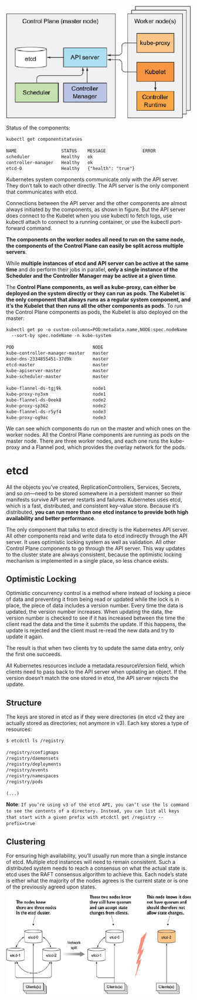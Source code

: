 ![Components.png](Imagenes\Components.png)  

Status of the components:  

```
kubectl get componentstatuses

NAME                 STATUS    MESSAGE              ERROR
scheduler            Healthy   ok
controller-manager   Healthy   ok
etcd-0               Healthy   {"health": "true"}
```

Kubernetes system components communicate only with the API server. They don’t talk to each other directly. The API server is the only component that communicates with etcd.  

Connections between the API server and the other components are almost always initiated by the components, as shown in figure. But the API server does connect to the Kubelet when you use kubectl to fetch logs, use kubectl attach to connect to a running container, or use the kubectl port-forward command.  

__The components on the worker nodes all need to run on the same node, the components of the Control Plane can easily be split across multiple servers__.  

While __multiple instances of etcd and API server can be active at the same time__ and do perform their jobs in parallel, __only a single instance of the Scheduler and the Controller Manager may be active at a given time__.  

The __Control Plane components, as well as kube-proxy, can either be deployed on the system directly or they can run as pods__. __The Kubelet is the only component that always runs as a regular system component, and it’s the Kubelet that then runs all the other components as pods__. To run the Control Plane components as pods, the Kubelet is also deployed on the master:  
```
kubectl get po -o custom-columns=POD:metadata.name,NODE:spec.nodeName
  --sort-by spec.nodeName -n kube-system

POD                              NODE
kube-controller-manager-master   master      
kube-dns-2334855451-37d9k        master      
etcd-master                      master      
kube-apiserver-master            master      
kube-scheduler-master            master      

kube-flannel-ds-tgj9k            node1       
kube-proxy-ny3xm                 node1       
kube-flannel-ds-0eek8            node2       
kube-proxy-sp362                 node2       
kube-flannel-ds-r5yf4            node3       
kube-proxy-og9ac                 node3       
```
We can see which components do run on the master and which ones on the worker nodes. All the Control Plane components are running as pods on the master node. There are three worker nodes, and each one runs the kube-proxy and a Flannel pod, which provides the overlay network for the pods.  
# etcd
All the objects you’ve created, ReplicationControllers, Services, Secrets, and so on—need to be stored somewhere in a persistent manner so their manifests survive API server restarts and failures. Kubernetes uses etcd, which is a fast, distributed, and consistent key-value store. Because it’s distributed, __you can run more than one etcd instance to provide both high availability and better performance__.  

The only component that talks to etcd directly is the Kubernetes API server. All other components read and write data to etcd indirectly through the API server. It uses optimistic locking system as well as validation. All other Control Plane components to go through the API server. This way updates to the cluster state are always consistent, because the optimistic locking mechanism is implemented in a single place, so less chance exists.  

## Optimistic Locking
Optimistic concurrency control is a method where instead of locking a piece of data and preventing it from being read or updated while the lock is in place, the piece of data includes a version number. Every time the data is updated, the version number increases. When updating the data, the version number is checked to see if it has increased between the time the client read the data and the time it submits the update. If this happens, the update is rejected and the client must re-read the new data and try to update it again.  

The result is that when two clients try to update the same data entry, only the first one succeeds.  

All Kubernetes resources include a metadata.resourceVersion field, which clients need to pass back to the API server when updating an object. If the version doesn’t match the one stored in etcd, the API server rejects the update.  
## Structure
The keys are stored in etcd as if they were directories (in etcd v2 they are actually stored as directories; not anymore in v3). Each key stores a type of resources:  

```
$ etcdctl ls /registry

/registry/configmaps
/registry/daemonsets
/registry/deployments
/registry/events
/registry/namespaces
/registry/pods

(...)
```
__Note__: ``If you’re using v3 of the etcd API, you can’t use the ls command to see the contents of a directory. Instead, you can list all keys that start with a given prefix with etcdctl get /registry --prefix=true``  
## Clustering
For ensuring high availability, you’ll usually run more than a single instance of etcd. Multiple etcd instances will need to remain consistent. Such a distributed system needs to reach a consensus on what the actual state is. etcd uses the RAFT consensus algorithm to achieve this. Each node’s state is either what the majority of the nodes agrees is the current state or is one of the previously agreed upon states.  

![Raft.png](Imagenes\Raft.png)
